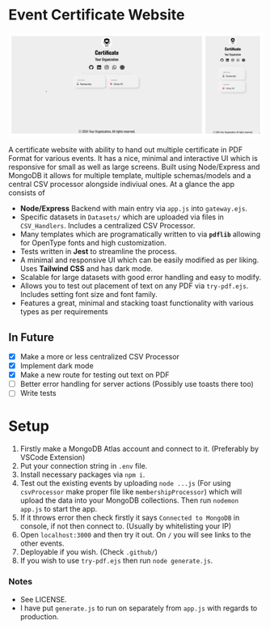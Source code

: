 # Event Certificate Website

![Main](./public/images/1727322512391.png "Main")

A certificate website with ability to hand out multiple certificate in PDF Format for various events. It has a nice, minimal and interactive UI which is responsive for small as well as large screens. Built using Node/Express and MongoDB it allows for multiple template, multiple schemas/models and a central CSV processor alongside indiviual ones. At a glance the app consists of

- **Node/Express** Backend with main entry via `app.js` into `gateway.ejs`.
- Specific datasets in `Datasets/` which are uploaded via files in `CSV_Handlers`. Includes a centralized CSV Processor.
- Many templates which are programatically written to via **`pdflib`** allowing for OpenType fonts and high customization.
- Tests written in **Jest** to streamline the process.
- A minimal and responsive UI which can be easily modified as per liking. Uses **Tailwind CSS** and has dark mode.
- Scalable for large datasets with good error handling and easy to modify.
- Allows you to test out placement of text on any PDF via `try-pdf.ejs`. Includes setting font size and font family.
- Features a great, minimal and stacking toast functionality with various types as per requirements

## In Future

- [X] Make a more or less centralized CSV Processor
- [X] Implement dark mode
- [X] Make a new route for testing out text on PDF
- [ ] Better error handling for server actions (Possibly use toasts there too)
- [ ] Write tests

# Setup

1. Firstly make a MongoDB Atlas account and connect to it. (Preferably by VSCode Extension)
2. Put your connection string in `.env` file.
3. Install necessary packages via `npm i`.
4. Test out the existing events by uploading `node ...js` (For using `csvProcessor` make proper file like `membershipProcessor`) which will upload the data into your MongoDB collections. Then run `nodemon app.js` to start the app.
5. If it throws error then check firstly it says `Connected to MongoDB` in console, if not then connect to. (Usually by whitelisting your IP)
6. Open `localhost:3000` and then try it out. On `/` you will see links to the other events.
7. Deployable if you wish. (Check `.github/`)
8. If you wish to use `try-pdf.ejs` then run `node generate.js`.

### Notes

- See LICENSE.
- I have put `generate.js` to run on separately from `app.js` with regards to production.